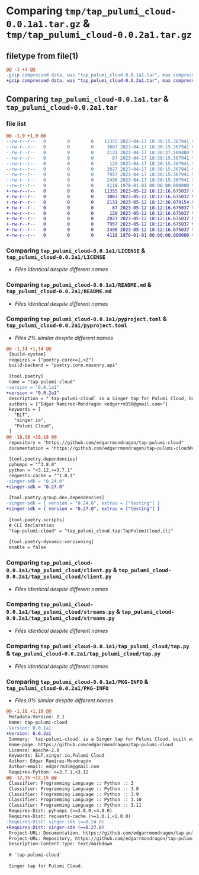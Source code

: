 # Comparing `tmp/tap_pulumi_cloud-0.0.1a1.tar.gz` & `tmp/tap_pulumi_cloud-0.0.2a1.tar.gz`

## filetype from file(1)

```diff
@@ -1 +1 @@
-gzip compressed data, was "tap_pulumi_cloud-0.0.1a1.tar", max compression
+gzip compressed data, was "tap_pulumi_cloud-0.0.2a1.tar", max compression
```

## Comparing `tap_pulumi_cloud-0.0.1a1.tar` & `tap_pulumi_cloud-0.0.2a1.tar`

### file list

```diff
@@ -1,9 +1,9 @@
--rw-r--r--   0        0        0    11355 2023-04-17 18:30:15.367941 tap_pulumi_cloud-0.0.1a1/LICENSE
--rw-r--r--   0        0        0     3087 2023-04-17 18:30:15.367941 tap_pulumi_cloud-0.0.1a1/README.md
--rw-r--r--   0        0        0     2131 2023-04-17 18:30:37.509409 tap_pulumi_cloud-0.0.1a1/pyproject.toml
--rw-r--r--   0        0        0       87 2023-04-17 18:30:15.367941 tap_pulumi_cloud-0.0.1a1/tap_pulumi_cloud/__init__.py
--rw-r--r--   0        0        0      129 2023-04-17 18:30:15.367941 tap_pulumi_cloud-0.0.1a1/tap_pulumi_cloud/__main__.py
--rw-r--r--   0        0        0     2027 2023-04-17 18:30:15.367941 tap_pulumi_cloud-0.0.1a1/tap_pulumi_cloud/client.py
--rw-r--r--   0        0        0     7957 2023-04-17 18:30:15.367941 tap_pulumi_cloud-0.0.1a1/tap_pulumi_cloud/streams.py
--rw-r--r--   0        0        0     2496 2023-04-17 18:30:15.367941 tap_pulumi_cloud-0.0.1a1/tap_pulumi_cloud/tap.py
--rw-r--r--   0        0        0     4118 1970-01-01 00:00:00.000000 tap_pulumi_cloud-0.0.1a1/PKG-INFO
+-rw-r--r--   0        0        0    11355 2023-05-12 18:12:16.675037 tap_pulumi_cloud-0.0.2a1/LICENSE
+-rw-r--r--   0        0        0     3087 2023-05-12 18:12:16.675037 tap_pulumi_cloud-0.0.2a1/README.md
+-rw-r--r--   0        0        0     2131 2023-05-12 18:12:36.079154 tap_pulumi_cloud-0.0.2a1/pyproject.toml
+-rw-r--r--   0        0        0       87 2023-05-12 18:12:16.675037 tap_pulumi_cloud-0.0.2a1/tap_pulumi_cloud/__init__.py
+-rw-r--r--   0        0        0      129 2023-05-12 18:12:16.675037 tap_pulumi_cloud-0.0.2a1/tap_pulumi_cloud/__main__.py
+-rw-r--r--   0        0        0     2027 2023-05-12 18:12:16.675037 tap_pulumi_cloud-0.0.2a1/tap_pulumi_cloud/client.py
+-rw-r--r--   0        0        0     7957 2023-05-12 18:12:16.675037 tap_pulumi_cloud-0.0.2a1/tap_pulumi_cloud/streams.py
+-rw-r--r--   0        0        0     2496 2023-05-12 18:12:16.675037 tap_pulumi_cloud-0.0.2a1/tap_pulumi_cloud/tap.py
+-rw-r--r--   0        0        0     4118 1970-01-01 00:00:00.000000 tap_pulumi_cloud-0.0.2a1/PKG-INFO
```

### Comparing `tap_pulumi_cloud-0.0.1a1/LICENSE` & `tap_pulumi_cloud-0.0.2a1/LICENSE`

 * *Files identical despite different names*

### Comparing `tap_pulumi_cloud-0.0.1a1/README.md` & `tap_pulumi_cloud-0.0.2a1/README.md`

 * *Files identical despite different names*

### Comparing `tap_pulumi_cloud-0.0.1a1/pyproject.toml` & `tap_pulumi_cloud-0.0.2a1/pyproject.toml`

 * *Files 2% similar despite different names*

```diff
@@ -1,14 +1,14 @@
 [build-system]
 requires = ["poetry-core>=1,<2"]
 build-backend = "poetry.core.masonry.api"
 
 [tool.poetry]
 name = "tap-pulumi-cloud"
-version = "0.0.1a1"
+version = "0.0.2a1"
 description = "`tap-pulumi-cloud` is a Singer tap for Pulumi Cloud, built with the Meltano SDK for Singer Taps."
 authors = ["Edgar Ramírez-Mondragón <edgarrm358@gmail.com>"]
 keywords = [
   "ELT",
   "singer.io",
   "Pulumi Cloud",
 ]
@@ -18,18 +18,18 @@
 repository = "https://github.com/edgarrmondragon/tap-pulumi-cloud"
 documentation = "https://github.com/edgarrmondragon/tap-pulumi-cloud#readme"
 
 [tool.poetry.dependencies]
 pyhumps = "^3.8.0"
 python = "<3.12,>=3.7.1"
 requests-cache = "^1.0.1"
-singer-sdk = "0.24.0"
+singer-sdk = "0.27.0"
 
 [tool.poetry.group.dev.dependencies]
-singer-sdk = { version = "0.24.0", extras = ["testing"] }
+singer-sdk = { version = "0.27.0", extras = ["testing"] }
 
 [tool.poetry.scripts]
 # CLI declaration
 "tap-pulumi-cloud" = "tap_pulumi_cloud.tap:TapPulumiCloud.cli"
 
 [tool.poetry-dynamic-versioning]
 enable = false
```

### Comparing `tap_pulumi_cloud-0.0.1a1/tap_pulumi_cloud/client.py` & `tap_pulumi_cloud-0.0.2a1/tap_pulumi_cloud/client.py`

 * *Files identical despite different names*

### Comparing `tap_pulumi_cloud-0.0.1a1/tap_pulumi_cloud/streams.py` & `tap_pulumi_cloud-0.0.2a1/tap_pulumi_cloud/streams.py`

 * *Files identical despite different names*

### Comparing `tap_pulumi_cloud-0.0.1a1/tap_pulumi_cloud/tap.py` & `tap_pulumi_cloud-0.0.2a1/tap_pulumi_cloud/tap.py`

 * *Files identical despite different names*

### Comparing `tap_pulumi_cloud-0.0.1a1/PKG-INFO` & `tap_pulumi_cloud-0.0.2a1/PKG-INFO`

 * *Files 0% similar despite different names*

```diff
@@ -1,10 +1,10 @@
 Metadata-Version: 2.1
 Name: tap-pulumi-cloud
-Version: 0.0.1a1
+Version: 0.0.2a1
 Summary: `tap-pulumi-cloud` is a Singer tap for Pulumi Cloud, built with the Meltano SDK for Singer Taps.
 Home-page: https://github.com/edgarrmondragon/tap-pulumi-cloud
 License: Apache-2.0
 Keywords: ELT,singer.io,Pulumi Cloud
 Author: Edgar Ramírez-Mondragón
 Author-email: edgarrm358@gmail.com
 Requires-Python: >=3.7.1,<3.12
@@ -12,15 +12,15 @@
 Classifier: Programming Language :: Python :: 3
 Classifier: Programming Language :: Python :: 3.8
 Classifier: Programming Language :: Python :: 3.9
 Classifier: Programming Language :: Python :: 3.10
 Classifier: Programming Language :: Python :: 3.11
 Requires-Dist: pyhumps (>=3.8.0,<4.0.0)
 Requires-Dist: requests-cache (>=1.0.1,<2.0.0)
-Requires-Dist: singer-sdk (==0.24.0)
+Requires-Dist: singer-sdk (==0.27.0)
 Project-URL: Documentation, https://github.com/edgarrmondragon/tap-pulumi-cloud#readme
 Project-URL: Repository, https://github.com/edgarrmondragon/tap-pulumi-cloud
 Description-Content-Type: text/markdown
 
 # `tap-pulumi-cloud`
 
 Singer tap for Pulumi Cloud.
```

